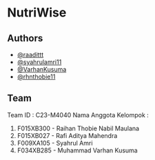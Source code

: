 # NutriWise

## Authors
- [@raadittt](https://www.linkedin.com/in/raadittt)
- [@syahrulamri11](https://www.linkedin.com/in/syahrul-amri-1b8338197)
- [@VarhanKusuma](https://www.linkedin.com/in/muhammad-varhan-kusuma)
- [@rhnthobie11](https://www.linkedin.com/in/raihan-thobie-761b941bb)

## Team

Team ID : C23-M4040
Nama Anggota Kelompok :
<ol>
  <li>F015XB300  - Raihan Thobie Nabil Maulana</li>
  <li>F015XB027  - Rafi Aditya Mahendra</li>
  <li>F009XA105  - Syahrul Amri</li>
  <li>F034XB285  - Muhammad Varhan Kusuma</li>
</ol>
